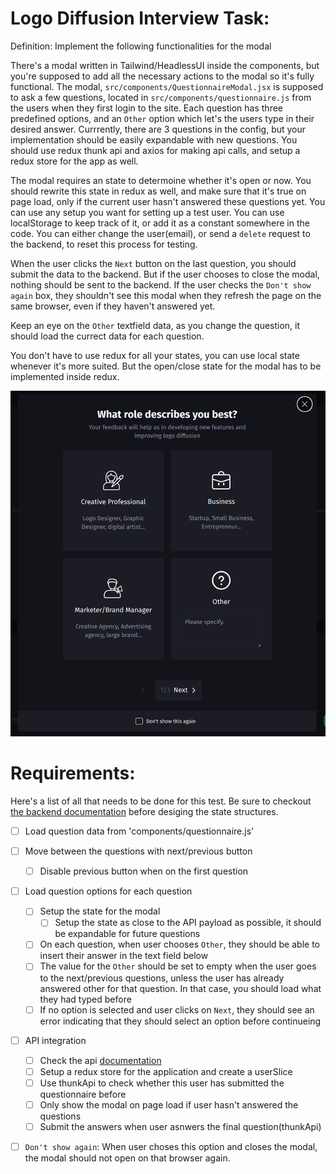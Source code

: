# Logo Diffusion Interview Task:

Definition: Implement the following functionalities for the modal

There's a modal written in Tailwind/HeadlessUI inside the components, but you're supposed to add all the necessary actions to the modal so it's fully functional. The modal, `src/components/QuestionnaireModal.jsx` is supposed to ask a few questions, located in `src/components/questionnaire.js` from the users when they first login to the site. Each question has three predefined options, and an `Other` option which let's the users type in their desired answer. Currrently, there are 3 questions in the config, but your implementation should be easily expandable with new questions. You should use redux thunk api and axios for making api calls, and setup a redux store for the app as well.

The modal requires an state to determoine whether it's open or now. You should rewrite this state in redux as well, and make sure that it's true on page load, only if the current user hasn't answered these questions yet. You can use any setup you want for setting up a test user. You can use localStorage to keep track of it, or add it as a constant somewhere in the code. You can either change the user(email), or send a `delete` request to the backend, to reset this process for testing.

When the user clicks the `Next` button on the last question, you should submit the data to the backend. But if the user chooses to close the modal, nothing should be sent to the backend. If the user checks the `Don't show again` box, they shouldn't see this modal when they refresh the page on the same browser, even if they haven't answered yet.

Keep an eye on the `Other` textfield data, as you change the question, it should load the currect data for each question. 

You don't have to use redux for all your states, you can use local state whenever it's more suited. But the open/close state for the modal has to be implemented inside redux.

![Modal](./images/ModalDesign.png)


# Requirements:
Here's a list of all that needs to be done for this test. Be sure to checkout [the backend documentation](https://qstnr.intvw.logodiffusion.com/docs/) before desiging the state structures.

- [ ] Load question data from 'components/questionnaire.js'
- [ ] Move between the questions with next/previous button
  - [ ] Disable previous button when on the first question
- [ ] Load question options for each question
  - [ ] Setup the state for the modal
    - [ ] Setup the state as close to the API payload as possible, it should be expandable for future questions
  - [ ] On each question, when user chooses `Other`, they should be able to insert their answer in the text field below
  - [ ] The value for the `Other` should be set to empty when the user goes to the next/previous questions, unless the user has already answered other for that question. In that case, you should load what they had typed before
  - [ ] If no option is selected and user clicks on `Next`, they should see an error indicating that they should select an option before continueing  
- [ ] API integration
  - [ ] Check the api [documentation](https://qstnr.intvw.logodiffusion.com/docs/)
  - [ ] Setup a redux store for the application and create a userSlice
  - [ ] Use thunkApi to check whether this user has submitted the questionnaire before
  - [ ] Only show the modal on page load if user hasn't answered the questions
  - [ ] Submit the answers when user asnwers the final question(thunkApi)
- [ ] `Don't show again`: When user choses this option and closes the modal, the modal should not open on that browser again.

